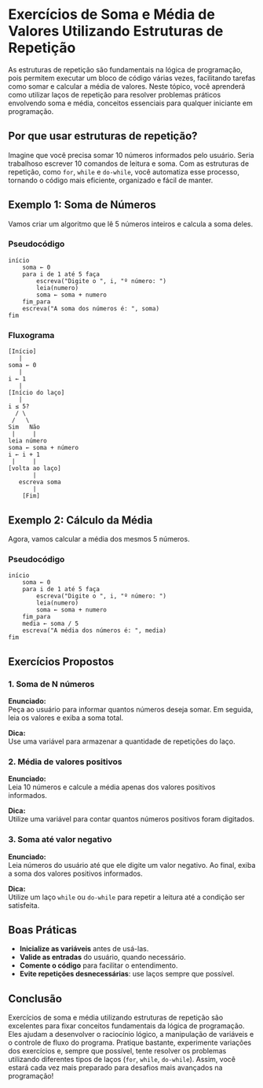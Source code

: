 # Exercícios de Soma e Média de Valores Utilizando Estruturas de Repetição

As estruturas de repetição são fundamentais na lógica de programação, pois permitem executar um bloco de código várias vezes, facilitando tarefas como somar e calcular a média de valores. Neste tópico, você aprenderá como utilizar laços de repetição para resolver problemas práticos envolvendo soma e média, conceitos essenciais para qualquer iniciante em programação.

## Por que usar estruturas de repetição?

Imagine que você precisa somar 10 números informados pelo usuário. Seria trabalhoso escrever 10 comandos de leitura e soma. Com as estruturas de repetição, como `for`, `while` e `do-while`, você automatiza esse processo, tornando o código mais eficiente, organizado e fácil de manter.

## Exemplo 1: Soma de Números

Vamos criar um algoritmo que lê 5 números inteiros e calcula a soma deles.

### Pseudocódigo

```plaintext
início
    soma ← 0
    para i de 1 até 5 faça
        escreva("Digite o ", i, "º número: ")
        leia(numero)
        soma ← soma + numero
    fim_para
    escreva("A soma dos números é: ", soma)
fim
```

### Fluxograma

```plaintext
[Início]
   |
soma ← 0
   |
i ← 1
   |
[Início do laço]
   |
i ≤ 5?
  / \
 /   \
Sim   Não
 |     |
leia número
soma ← soma + número
i ← i + 1
 |     |
[volta ao laço]
       |
   escreva soma
       |
    [Fim]
```

## Exemplo 2: Cálculo da Média

Agora, vamos calcular a média dos mesmos 5 números.

### Pseudocódigo

```plaintext
início
    soma ← 0
    para i de 1 até 5 faça
        escreva("Digite o ", i, "º número: ")
        leia(numero)
        soma ← soma + numero
    fim_para
    media ← soma / 5
    escreva("A média dos números é: ", media)
fim
```

## Exercícios Propostos

### 1. Soma de N números

**Enunciado:**  
Peça ao usuário para informar quantos números deseja somar. Em seguida, leia os valores e exiba a soma total.

**Dica:**  
Use uma variável para armazenar a quantidade de repetições do laço.

### 2. Média de valores positivos

**Enunciado:**  
Leia 10 números e calcule a média apenas dos valores positivos informados.

**Dica:**  
Utilize uma variável para contar quantos números positivos foram digitados.

### 3. Soma até valor negativo

**Enunciado:**  
Leia números do usuário até que ele digite um valor negativo. Ao final, exiba a soma dos valores positivos informados.

**Dica:**  
Utilize um laço `while` ou `do-while` para repetir a leitura até a condição ser satisfeita.

## Boas Práticas

- **Inicialize as variáveis** antes de usá-las.
- **Valide as entradas** do usuário, quando necessário.
- **Comente o código** para facilitar o entendimento.
- **Evite repetições desnecessárias**: use laços sempre que possível.

## Conclusão

Exercícios de soma e média utilizando estruturas de repetição são excelentes para fixar conceitos fundamentais da lógica de programação. Eles ajudam a desenvolver o raciocínio lógico, a manipulação de variáveis e o controle de fluxo do programa. Pratique bastante, experimente variações dos exercícios e, sempre que possível, tente resolver os problemas utilizando diferentes tipos de laços (`for`, `while`, `do-while`). Assim, você estará cada vez mais preparado para desafios mais avançados na programação!